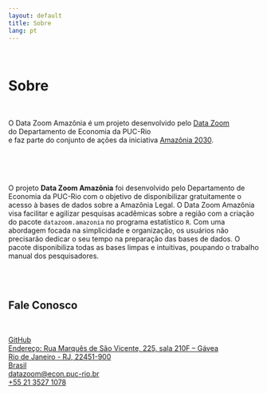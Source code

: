 ```yaml
---
layout: default
title: Sobre
lang: pt
---
```


<link rel="stylesheet" href="style.css">

<br>

<h1 class="title-about">Sobre</h1>

<br>

<div class="capa_sobre">
  <div class="capa_sobre_content">
      <p>O Data Zoom Amazônia é um projeto desenvolvido pelo <a rel="noreferrer noopener" 
        href="https://web.archive.org/web/20250514204043/http://www.econ.puc-rio.br/datazoom/index.html" 
        target="_blank">Data Zoom</a><br> do Departamento de Economia da PUC-Rio<br> e faz parte do conjunto de ações da
        iniciativa <a rel="noreferrer noopener"
        href="https://web.archive.org/web/20250514204043/https://amazonia2030.org.br/" target="_blank">Amazônia 2030</a>.
      </p>
  </div>  
</div>
<br>
<br>
<br>

<div class="texto_livre">
  <p>O projeto <strong>Data Zoom Amazônia</strong> foi desenvolvido pelo Departamento de Economia da PUC-Rio com o objetivo de disponibilizar gratuitamente o acesso à bases de dados
    sobre a Amazônia Legal. O Data Zoom Amazônia visa facilitar e agilizar pesquisas acadêmicas sobre a região com a criação do pacote <code>datazoom.amazonia</code> no programa
    estatístico <code>R</code>. Com uma abordagem focada na simplicidade e organização, os usuários não precisarão dedicar o seu tempo na preparação das bases de dados. O pacote
    disponibiliza todas as bases limpas e intuitivas, poupando o trabalho manual dos pesquisadores.</p>
</div>
<br>
<br>

<h2 class="title-about">Fale Conosco</h2><br>
<p><a href="https://github.com/datazoompuc" target="_blank" rel="noreferrer noopener">GitHub</a><br>
<a rel="noreferrer noopener" href="https://goo.gl/maps/9boi7X8siQfE3j8DA" data-type="URL" data-id="https://goo.gl/maps/9boi7X8siQfE3j8DA" target="_blank">Endereço: Rua Marquês de São Vicente, 225, sala 210F &#8211; Gávea<br>
Rio de Janeiro - RJ, 22451-900<br>
Brasil</a><br>
<a rel="noreferrer noopener" href="mailto:datazoom@econ.puc-rio.br" target="_blank">datazoom@econ.puc-rio.br</a><br>
<a rel="noreferrer noopener" href="tel:5135271078" data-type="tel" data-id="tel: 5135271078" target="_blank">+55 21 3527 1078</a></p>


